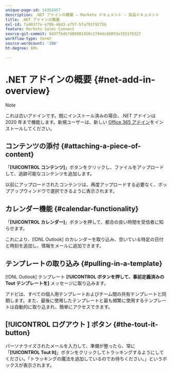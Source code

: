 ```yaml
---
unique-page-id: 14352457
description: .NET アドインの概要 — Marketo ドキュメント — 製品ドキュメント
title: .NET アドインの概要
exl-id: fa40377e-e70b-46d3-a75f-5fa791f9275b
feature: Marketo Sales Connect
source-git-commit: 0d37fbdb7d08901458c1744dc68893e155176327
workflow-type: tm+mt
source-wordcount: '208'
ht-degree: 80%

---
```


# .NET アドインの概要 {#net-add-in-overview}

>[!NOTE]
>
>これは古いアドインです。既にインストール済みの場合、.NET アドインは 2020 年まで機能します。新規ユーザーは、新しい [Office 365 アドイン](https://s3.amazonaws.com/tout-user-store/outlook-mac/assets/install_tout_add-in_outlook_mac.pdf)をインストールしてください。

## コンテンツの添付 {#attaching-a-piece-of-content}

「**[!UICONTROL コンテンツ]**」ボタンをクリックし、ファイルをアップロードして、追跡可能なコンテンツを追加します。

以前にアップロードされたコンテンツは、再度アップロードする必要なく、ポップアップウィンドウで選択できるように表示されます。

## カレンダー機能 {#calendar-functionality}

「**[!UICONTROL カレンダー]**」ボタンを押して、都合の良い時間を受信者に知らせます。

これにより、[!DNL Outlook] のカレンダーを取り込み、空いている特定の日付と時刻を追加し、情報をメールに追加できます。

## テンプレートの取り込み {#pulling-in-a-template}

[!DNL Outlook] テンプレート **[!UICONTROL ボタンを押して、事前定義済みの Tout テンプレートを]** メッセージに取り込みます。

アドビは、すべての個人用テンプレートおよびチーム間の共有テンプレートと同期します。また、最後に使用したテンプレートと最も頻繁に使用するテンプレートは自動的に取り込まれ、簡単にアクセスできます。

## [!UICONTROL &#x200B; ログアウト &#x200B;] ボタン {#the-tout-it-button}

パーソナライズされたメールを入力して、準備が整ったら、常に「**[!UICONTROL Tout It]**」ボタンをクリックしてトラッキングするようにしてください。「トラッキングの魔法を追加しているのでお待ちください。」というボックスが表示されます。
